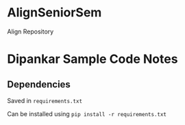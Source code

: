 # AlignSeniorSem
Align Repository

# Dipankar Sample Code Notes

## Dependencies
Saved in `requirements.txt`

Can be installed using `pip install -r requirements.txt`


